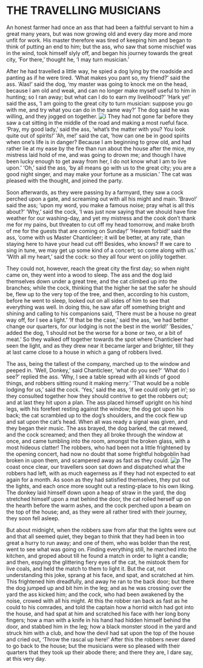 # THE TRAVELLING MUSICIANS

An honest farmer had once an ass that had been a faithful servant to him a great many years, but was now growing old and every day more and more unfit for work. His master therefore was tired of keeping him and began to think of putting an end to him; but the ass, who saw that some mischief was in the wind, took himself slyly off, and began his journey towards the great city, ‘For there,’ thought he, ‘I may turn musician.’

After he had travelled a little way, he spied a dog lying by the roadside and panting as if he were tired. ‘What makes you pant so, my friend?’ said the ass. ‘Alas!’ said the dog, ‘my master was going to knock me on the head, because I am old and weak, and can no longer make myself useful to him in hunting; so I ran away; but what can I do to earn my livelihood?’ ‘Hark ye!’ said the ass, ‘I am going to the great city to turn musician: suppose you go with me, and try what you can do in the same way?’ The dog said he was willing, and they jogged on together.
![i](https://encrypted-tbn0.gstatic.com/images?q=tbn%3AANd9GcQE7HCDk65U8dzwqV7pH2EyHapmdCeGpX-eZ9crcGHsqQ&usqp=CAU&ec=45673586)
They had not gone far before they saw a cat sitting in the middle of the road and making a most rueful face. ‘Pray, my good lady,’ said the ass, ‘what’s the matter with you? You look quite out of spirits!’ ‘Ah, me!’ said the cat, ‘how can one be in good spirits when one’s life is in danger? Because I am beginning to grow old, and had rather lie at my ease by the fire than run about the house after the mice, my mistress laid hold of me, and was going to drown me; and though I have been lucky enough to get away from her, I do not know what I am to live upon.’ ‘Oh,’ said the ass, ‘by all means go with us to the great city; you are a good night singer, and may make your fortune as a musician.’ The cat was pleased with the thought, and joined the party.

Soon afterwards, as they were passing by a farmyard, they saw a cock perched upon a gate, and screaming out with all his might and main. ‘Bravo!’ said the ass; ‘upon my word, you make a famous noise; pray what is all this about?’ ‘Why,’ said the cock, ‘I was just now saying that we should have fine weather for our washing-day, and yet my mistress and the cook don’t thank me for my pains, but threaten to cut off my head tomorrow, and make broth of me for the guests that are coming on Sunday!’ ‘Heaven forbid!’ said the ass, ‘come with us Master Chanticleer; it will be better, at any rate, than staying here to have your head cut off! Besides, who knows? If we care to sing in tune, we may get up some kind of a concert; so come along with us.’ ‘With all my heart,’ said the cock: so they all four went on jollily together.

They could not, however, reach the great city the first day; so when night came on, they went into a wood to sleep. The ass and the dog laid themselves down under a great tree, and the cat climbed up into the branches; while the cock, thinking that the higher he sat the safer he should be, flew up to the very top of the tree, and then, according to his custom, before he went to sleep, looked out on all sides of him to see that everything was well. In doing this, he saw afar off something bright and shining and calling to his companions said, ‘There must be a house no great way off, for I see a light.’ ‘If that be the case,’ said the ass, ‘we had better change our quarters, for our lodging is not the best in the world!’ ‘Besides,’ added the dog, ‘I should not be the worse for a bone or two, or a bit of meat.’ So they walked off together towards the spot where Chanticleer had seen the light, and as they drew near it became larger and brighter, till they at last came close to a house in which a gang of robbers lived.

The ass, being the tallest of the company, marched up to the window and peeped in. ‘Well, Donkey,’ said Chanticleer, ‘what do you see?’ ‘What do I see?’ replied the ass. ‘Why, I see a table spread with all kinds of good things, and robbers sitting round it making merry.’ ‘That would be a noble lodging for us,’ said the cock. ‘Yes,’ said the ass, ‘if we could only get in’; so they consulted together how they should contrive to get the robbers out; and at last they hit upon a plan. The ass placed himself upright on his hind legs, with his forefeet resting against the window; the dog got upon his back; the cat scrambled up to the dog’s shoulders, and the cock flew up and sat upon the cat’s head. When all was ready a signal was given, and they began their music. The ass brayed, the dog barked, the cat mewed, and the cock screamed; and then they all broke through the window at once, and came tumbling into the room, amongst the broken glass, with a most hideous clatter! The robbers, who had been not a little frightened by the opening concert, had now no doubt that some frightful hobgoblin had broken in upon them, and scampered away as fast as they could.
![p](https://p4.wallpaperbetter.com/wallpaper/549/106/397/sunset-4k-beautiful-hd-quality-wallpaper-preview.jpg)
The coast once clear, our travellers soon sat down and dispatched what the robbers had left, with as much eagerness as if they had not expected to eat again for a month. As soon as they had satisfied themselves, they put out the lights, and each once more sought out a resting-place to his own liking. The donkey laid himself down upon a heap of straw in the yard, the dog stretched himself upon a mat behind the door, the cat rolled herself up on the hearth before the warm ashes, and the cock perched upon a beam on the top of the house; and, as they were all rather tired with their journey, they soon fell asleep.

But about midnight, when the robbers saw from afar that the lights were out and that all seemed quiet, they began to think that they had been in too great a hurry to run away; and one of them, who was bolder than the rest, went to see what was going on. Finding everything still, he marched into the kitchen, and groped about till he found a match in order to light a candle; and then, espying the glittering fiery eyes of the cat, he mistook them for live coals, and held the match to them to light it. But the cat, not understanding this joke, sprang at his face, and spat, and scratched at him. This frightened him dreadfully, and away he ran to the back door; but there the dog jumped up and bit him in the leg; and as he was crossing over the yard the ass kicked him; and the cock, who had been awakened by the noise, crowed with all his might. At this the robber ran back as fast as he could to his comrades, and told the captain how a horrid witch had got into the house, and had spat at him and scratched his face with her long bony fingers; how a man with a knife in his hand had hidden himself behind the door, and stabbed him in the leg; how a black monster stood in the yard and struck him with a club, and how the devil had sat upon the top of the house and cried out, ‘Throw the rascal up here!’ After this the robbers never dared to go back to the house; but the musicians were so pleased with their quarters that they took up their abode there; and there they are, I dare say, at this very day.
